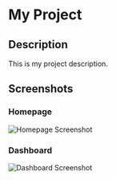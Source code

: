 # My Project

## Description
This is my project description.

## Screenshots

### Homepage
![Homepage Screenshot](/screenshot/homep.png)

### Dashboard
![Dashboard Screenshot](https://github.com/yourusername/yourrepository/blob/main/screenshots/dashboard_screenshot.png)
